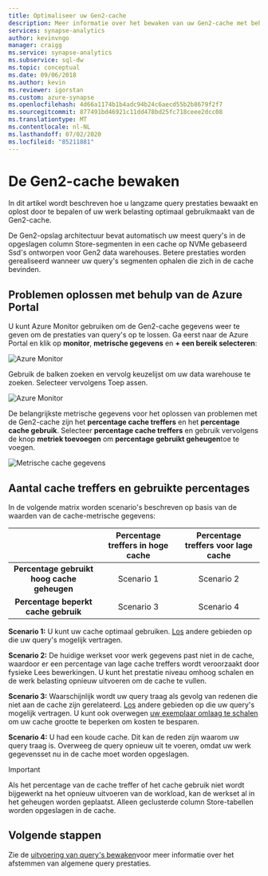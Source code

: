 ```yaml
---
title: Optimaliseer uw Gen2-cache
description: Meer informatie over het bewaken van uw Gen2-cache met behulp van de Azure Portal.
services: synapse-analytics
author: kevinvngo
manager: craigg
ms.service: synapse-analytics
ms.subservice: sql-dw
ms.topic: conceptual
ms.date: 09/06/2018
ms.author: kevin
ms.reviewer: igorstan
ms.custom: azure-synapse
ms.openlocfilehash: 4d66a1174b1b4adc94b24c6aecd55b2b8679f2f7
ms.sourcegitcommit: 877491bd46921c11dd478bd25fc718ceee2dcc08
ms.translationtype: MT
ms.contentlocale: nl-NL
ms.lasthandoff: 07/02/2020
ms.locfileid: "85211881"
---
```

# <a name="how-to-monitor-the-gen2-cache"></a>De Gen2-cache bewaken

In dit artikel wordt beschreven hoe u langzame query prestaties bewaakt en oplost door te bepalen of uw werk belasting optimaal gebruikmaakt van de Gen2-cache.

De Gen2-opslag architectuur bevat automatisch uw meest query's in de opgeslagen column Store-segmenten in een cache op NVMe gebaseerd Ssd's ontworpen voor Gen2 data warehouses. Betere prestaties worden gerealiseerd wanneer uw query's segmenten ophalen die zich in de cache bevinden.
 
## <a name="troubleshoot-using-the-azure-portal"></a>Problemen oplossen met behulp van de Azure Portal

U kunt Azure Monitor gebruiken om de Gen2-cache gegevens weer te geven om de prestaties van query's op te lossen. Ga eerst naar de Azure Portal en klik op **monitor**, **metrische gegevens** en **+ een bereik selecteren**:

![Azure Monitor](./media/sql-data-warehouse-how-to-monitor-cache/cache-0.png)

Gebruik de balken zoeken en vervolg keuzelijst om uw data warehouse te zoeken. Selecteer vervolgens Toep assen.

![Azure Monitor](./media/sql-data-warehouse-how-to-monitor-cache/cache-1.png)

De belangrijkste metrische gegevens voor het oplossen van problemen met de Gen2-cache zijn het **percentage cache treffers** en het **percentage cache gebruik**. Selecteer **percentage cache treffers** en gebruik vervolgens de knop **metriek toevoegen** om **percentage gebruikt geheugen**toe te voegen. 

![Metrische cache gegevens](./media/sql-data-warehouse-how-to-monitor-cache/cache-2.png)

## <a name="cache-hit-and-used-percentage"></a>Aantal cache treffers en gebruikte percentages

In de volgende matrix worden scenario's beschreven op basis van de waarden van de cache-metrische gegevens:

|                                | **Percentage treffers in hoge cache** | **Percentage treffers voor lage cache** |
| :----------------------------: | :---------------------------: | :--------------------------: |
| **Percentage gebruikt hoog cache geheugen** |          Scenario 1           |          Scenario 2          |
| **Percentage beperkt cache gebruik**  |          Scenario 3           |          Scenario 4          |

**Scenario 1:** U kunt uw cache optimaal gebruiken. [Los](sql-data-warehouse-manage-monitor.md) andere gebieden op die uw query's mogelijk vertragen.

**Scenario 2:** De huidige werkset voor werk gegevens past niet in de cache, waardoor er een percentage van lage cache treffers wordt veroorzaakt door fysieke Lees bewerkingen. U kunt het prestatie niveau omhoog schalen en de werk belasting opnieuw uitvoeren om de cache te vullen.

**Scenario 3:** Waarschijnlijk wordt uw query traag als gevolg van redenen die niet aan de cache zijn gerelateerd. [Los](sql-data-warehouse-manage-monitor.md) andere gebieden op die uw query's mogelijk vertragen. U kunt ook overwegen [uw exemplaar omlaag te schalen](sql-data-warehouse-manage-monitor.md) om uw cache grootte te beperken om kosten te besparen. 

**Scenario 4:** U had een koude cache. Dit kan de reden zijn waarom uw query traag is. Overweeg de query opnieuw uit te voeren, omdat uw werk gegevensset nu in de cache moet worden opgeslagen. 

> [!IMPORTANT]
> Als het percentage van de cache treffer of het cache gebruik niet wordt bijgewerkt na het opnieuw uitvoeren van de workload, kan de werkset al in het geheugen worden geplaatst. Alleen geclusterde column Store-tabellen worden opgeslagen in de cache.

## <a name="next-steps"></a>Volgende stappen
Zie de [uitvoering van query's bewaken](sql-data-warehouse-manage-monitor.md#monitor-query-execution)voor meer informatie over het afstemmen van algemene query prestaties.
